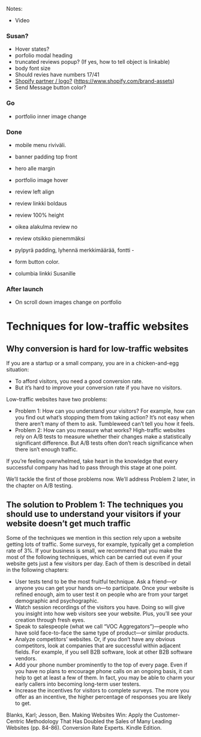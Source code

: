 Notes:
+ Video

### Susan?
+ Hover states?
+ porfolio modal heading
+ truncated reviews popup? (If yes, how to tell object is linkable)
+ body font size
+ Should revies have numbers 17/41
+ [Shopify partner / logo?](https://help.shopify.com/pdf/partners/Shopify_Partner_Toolkit_Marketing_and_Brand_Guidelines_2024.pdf) (https://www.shopify.com/brand-assets)
+ Send Message button color?

### Go
+ portfolio inner image change



### Done
+ mobile menu riviväli.
+ banner padding top front
+ hero alle margin
+ portfolio image hover
+ review left align
+ review linkki boldaus
+ review 100% height
+ oikea alakulma review no
+ review otsikko pienemmäksi
+ pylpyrä padding, lyhennä merkkimäärää, fontti -
+ form button color.


+ columbia linkki Susanille



### After launch
+ On scroll down images change on portfolio


# Techniques for low-traffic websites
## Why conversion is hard for low-traffic websites

If you are a startup or a small company, you are in a chicken-and-egg situation:
+ To afford visitors, you need a good conversion rate.
+ But it’s hard to improve your conversion rate if you have no visitors.

Low-traffic websites have two problems:
+ Problem 1: How can you understand your visitors? For example, how can you find out what’s stopping them from taking action? It’s not easy when there aren’t many of them to ask. Tumbleweed can’t tell you how it feels.
+ Problem 2: How can you measure what works? High-traffic websites rely on A/B tests to measure whether their changes make a statistically significant difference. But A/B tests often don’t reach significance when there isn’t enough traffic.

If you’re feeling overwhelmed, take heart in the knowledge that every successful company has had to pass through this stage at one point.

We’ll tackle the first of those problems now. We’ll address Problem 2 later, in the chapter on A/B testing.

## The solution to Problem 1: The techniques you should use to understand your visitors if your website doesn’t get much traffic

Some of the techniques we mention in this section rely upon a website getting lots of traffic. Some surveys, for example, typically get a completion rate of 3%. If your business is small, we recommend that you make the most of the following techniques, which can be carried out even if your website gets just a few visitors per day. Each of them is described in detail in the following chapters:
+ User tests tend to be the most fruitful technique. Ask a friend—or anyone you can get your hands on—to participate. Once your website is refined enough, aim to user test it on people who are from your target demographic and psychographic.
+ Watch session recordings of the visitors you have. Doing so will give you insight into how web visitors see your website. Plus, you’ll see your creation through fresh eyes.
+ Speak to salespeople (what we call “VOC Aggregators”)—people who have sold face-to-face the same type of product—or similar products.
+ Analyze competitors’ websites. Or, if you don’t have any obvious competitors, look at companies that are successful within adjacent fields. For example, if you sell B2B software, look at other B2B software vendors.
+ Add your phone number prominently to the top of every page. Even if you have no plans to encourage phone calls on an ongoing basis, it can help to get at least a few of them. In fact, you may be able to charm your early callers into becoming long-term user testers.
+ Increase the incentives for visitors to complete surveys. The more you offer as an incentive, the higher percentage of responses you are likely to get.

Blanks, Karl; Jesson, Ben. Making Websites Win: Apply the Customer-Centric Methodology That Has Doubled the Sales of Many Leading Websites (pp. 84-86). Conversion Rate Experts. Kindle Edition. 